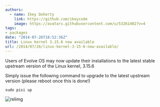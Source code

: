 ```yaml
---
authors:
  - name: Ikey Doherty
    link: https://github.com/ikeycode
    image: https://avatars.githubusercontent.com/u/53261402?v=4
tags:
- packages
date: "2014-07-26T18:52:36Z"
title: Linux kernel 3.15.6 now available
url: /2014/07/26/linux-kernel-3-15-6-now-available/
---
```


Users of Evolve OS may now update their installations to the latest stable upstream version of the Linux kernel, 3.15.6

Simply issue the following command to upgrade to the latest upstream version (please reboot once this is done!)
<!--more-->

```
sudo pisi up
```

![relimg](https://solus-project.com/release_images/kernup.png)